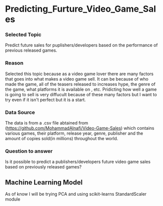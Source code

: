 # Predicting_Furture_Video_Game_Sales

### Selected Topic
Predict future sales for puplishers/developers based on the performance of previous released games.

### Reason
Selected this topic because as a video game lover there are many factors that goes into what makes a video game sell. It can be because of who made the game, all of the teasers released to increases hype, the genre of the game, what platforms it is available on , etc. Pridicting how well a game is going to sell is very diffucult because of these many factors but I want to try even if it isn't perfect but it is a start.

### Data Source
The data is from a .csv file abtained from (https://github.com/MohammadAlnafi/Video-Game-Sales) which contains various games, their platform, release year, genre, publisher and the amount of copies sold(in millions) throughout the world. 

### Question to answer
Is it possible to predict a publishers/developers future video game sales based on previously released games?

## Machine Learning Model
As of know I will be trying PCA and using scikit-learns StandardScaler module
